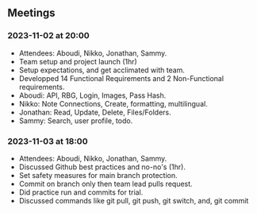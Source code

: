 
## Meetings
### 2023-11-02 at 20:00
- Attendees: Aboudi, Nikko, Jonathan, Sammy.
- Team setup and project launch (1hr)
- Setup expectations, and get acclimated with team. 
- Developped 14 Functional Requirements and 2 Non-Functional requirements. 
- Aboudi: API, RBG, Login, Images, Pass Hash.
- Nikko: Note Connections, Create, formatting, multilingual.
- Jonathan: Read, Update, Delete, Files/Folders.
- Sammy: Search, user profile, todo.


### 2023-11-03 at 18:00
- Attendees: Aboudi, Nikko, Jonathan, Sammy.
- Discussed Github best practices and no-no's (1hr).
- Set safety measures for main branch protection. 
- Commit on branch only then team lead pulls request.
- Did practice run and commits for trial. 
- Discussed commands like git pull, git push, git switch, and,  git commit



